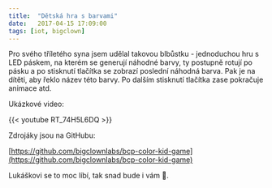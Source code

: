 ```yaml
---
title:  "Dětská hra s barvami"
date:   2017-04-15 17:09:00
tags: [iot, bigclown]
---
```

Pro svého tříletého syna jsem udělal takovou blbůstku - jednoduchou hru s LED páskem, na kterém se
generují náhodné barvy, ty postupně rotují po pásku a po stisknutí tlačítka se zobrazí poslední
náhodná barva. Pak je na dítěti, aby řeklo název této barvy. Po dalším stisknutí tlačítka zase
pokračuje animace atd.

<!--more-->

Ukázkové video:

{{< youtube RT_74H5L6DQ >}}

Zdrojáky jsou na GitHubu:

[https://github.com/bigclownlabs/bcp-color-kid-game](https://github.com/bigclownlabs/bcp-color-kid-game)

Lukáškovi se to moc líbí, tak snad bude i vám :slightly_smiling_face:.
